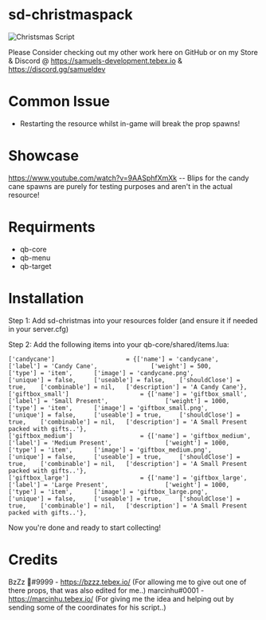 # sd-christmaspack

![Christsmas Script](https://cdn.discordapp.com/attachments/860120883296993290/1050705633453821992/Christmas_Script.png "Christsmas Script")

Please Consider checking out my other work here on GitHub or on my Store & Discord @
https://samuels-development.tebex.io & https://discord.gg/samueldev

# Common Issue
- Restarting the resource whilst in-game will break the prop spawns!

# Showcase
https://www.youtube.com/watch?v=9AASphfXmXk
-- Blips for the candy cane spawns are purely for testing purposes and aren't in the actual resource!

# Requirments
- qb-core
- qb-menu
- qb-target

# Installation

Step 1: Add sd-christmas into your resources folder (and ensure it if needed in your server.cfg)

Step 2: Add the following items into your qb-core/shared/items.lua:

	['candycane'] 				 	 = {['name'] = 'candycane', 			  	    ['label'] = 'Candy Cane', 			    ['weight'] = 500, 		['type'] = 'item', 		['image'] = 'candycane.png', 			['unique'] = false, 	['useable'] = false, 	['shouldClose'] = true,	   ['combinable'] = nil,   ['description'] = 'A Candy Cane'},
	['giftbox_small'] 				     = {['name'] = 'giftbox_small', 			  	  	['label'] = 'Small Present', 			    ['weight'] = 1000, 		['type'] = 'item', 		['image'] = 'giftbox_small.png', 			    ['unique'] = false, 	['useable'] = true, 	['shouldClose'] = true,	   ['combinable'] = nil,   ['description'] = 'A Small Present packed with gifts..'},
	['giftbox_medium'] 				 	 = {['name'] = 'giftbox_medium', 			  	  	['label'] = 'Medium Present', 			    ['weight'] = 1000, 		['type'] = 'item', 		['image'] = 'giftbox_medium.png', 			    ['unique'] = false, 	['useable'] = true, 	['shouldClose'] = true,	   ['combinable'] = nil,   ['description'] = 'A Small Present packed with gifts..'},
	['giftbox_large'] 				 	 = {['name'] = 'giftbox_large', 			  	  	['label'] = 'Large Present', 			    ['weight'] = 1000, 		['type'] = 'item', 		['image'] = 'giftbox_large.png', 			    ['unique'] = false, 	['useable'] = true, 	['shouldClose'] = true,	   ['combinable'] = nil,   ['description'] = 'A Small Present packed with gifts..'},

Now you're done and ready to start collecting!


# Credits

BzZz 🐝#9999 - https://bzzz.tebex.io/ (For allowing me to give out one of there props, that was also edited for me..)
marcinhu#0001 - https://marcinhu.tebex.io/ (For giving me the idea and helping out by sending some of the coordinates for his script..) 
